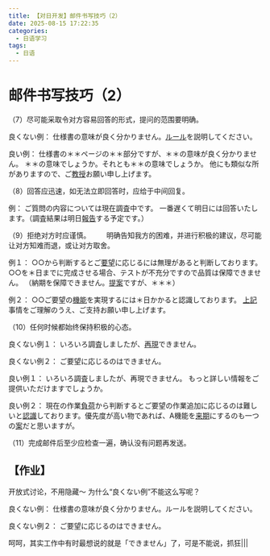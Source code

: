 ```yaml
---
title: 【对日开发】邮件书写技巧（2）
date: 2025-08-15 17:22:35
categories:
  - 日语学习
tags:
  - 日语
---
```


# 邮件书写技巧（2）

（7）尽可能采取令对方容易回答的形式，提问的范围要明确。

良くない例：
仕様書の意味が良く分かりません。[ルール](http://dict.hjenglish.com/jp/w/ルール)を説明してください。

良い例：
仕様書の＊＊ページの＊＊部分ですが、＊＊の意味が良く分かりません。
＊＊の意味でしょうか。それとも＊＊の意味でしょうか。
他にも類似な所がありますので、ご[教授](http://dict.hjenglish.com/jp/w/教授)お願い申し上げます。

（8）回答应迅速，如无法立即回答时，应给于中间回复。

例：
ご質問の内容については現在調査中です。
一番遅くて明日には回答いたします。（調査結果は明日[報告](http://dict.hjenglish.com/jp/w/報告)する予定です。）

（9）拒绝对方时应谨慎。
　　明确告知我方的困难，并进行积极的建议，尽可能让对方知难而退，或让对方取舍。

例１：
○○から判断するとご[要望](http://dict.hjenglish.com/jp/w/要望)に応じるには無理があると判断しております。
○○を＊日までに完成させる場合、テストが不充分ですので品質は保障できません。
（納期を保障できません。[提案](http://dict.hjenglish.com/jp/w/提案)ですが、＊＊＊）

例２：
○○ご要望の[機能](http://dict.hjenglish.com/jp/w/機能)を実現するには＊日かかると認識しております。
[上記](http://dict.hjenglish.com/jp/w/上記)事情をご理解のうえ、ご支持お願い申し上げます。

（10）任何时候都始终保持积极的心态。

良くない例１：
いろいろ調査しましたが、[再現](http://dict.hjenglish.com/jp/w/再現)できません。

良くない例２：
ご要望に応じるのはできません。

良い例１：
いろいろ調査しましたが、再現できません。
もっと詳しい情報をご提供いただけますでしょうか。

良い例２：
現在の作業[負荷](http://dict.hjenglish.com/jp/w/負荷)から判断するとご要望の作業追加に応じるのは難しいと[認識](http://dict.hjenglish.com/jp/w/認識)しております。優先度が高い物であれば、A機能を[来期](http://dict.hjenglish.com/jp/w/来期)にするのも一つの[案](http://dict.hjenglish.com/jp/w/案)だと思いますが。

（11）完成邮件后至少应检查一遍，确认没有问题再发送。

## **【作业】**

开放式讨论，不用隐藏～
为什么“良くない例”不能这么写呢？

良くない例：
仕様書の意味が良く分かりません。ルールを説明してください。

良くない例２：
ご要望に応じるのはできません。

呵呵，其实工作中有时最想说的就是「できません」了，可是不能说，抓狂|||